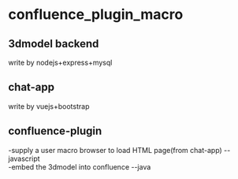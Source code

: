 # confluence_plugin_macro
## 3dmodel backend
write by nodejs+express+mysql <br/>
## chat-app
write by vuejs+bootstrap <br/>
## confluence-plugin
-supply a user macro browser to load HTML page(from chat-app) --javascript <br/>
-embed the 3dmodel into confluence --java <br/>
